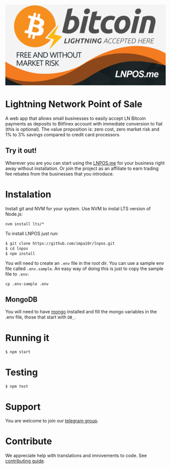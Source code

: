 ![LNPOS](logo.png)

# Lightning Network Point of Sale
A web app that allows small businesses to easily accept LN Bitcoin payments as deposits to Bitfinex account with immediate conversion to fiat (this is optional). The value proposition is: zero cost, zero market risk and 1% to 3% savings compared to credit card processors.

## Try it out!
Wherever you are you can start using the [LNPOS.me](https://lnpos.me) for your business right away without installation. Or join the project as an affiliate to earn trading fee rebates from the businesses that you introduce.

# Instalation
Install git and NVM for your system. Use NVM to instal LTS version of Node.js:
```
nvm install lts/*
```
To install LNPOS just run:
```
$ git clone https://github.com/impa10r/lnpos.git
$ cd lnpos
$ npm install
```
You will need to create an `.env` file in the root dir. You can use a sample env file called `.env.sample`. An easy way of doing this is just to copy the sample file to `.env`:

```
cp .env-sample .env
```
## MongoDB
You will need to have [mongo](https://www.mongodb.com) installed and fill the mongo variables in the .env file, those that start with `DB_`.

# Running it
```
$ npm start
```
# Testing
```
$ npm test
```
# Support
You are welcome to join our [telegram group](http://t.me/lnpos).

# Contribute
We appreciate help with translations and imrovements to code. See [contributing guide](CONTRIBUTING.md).
